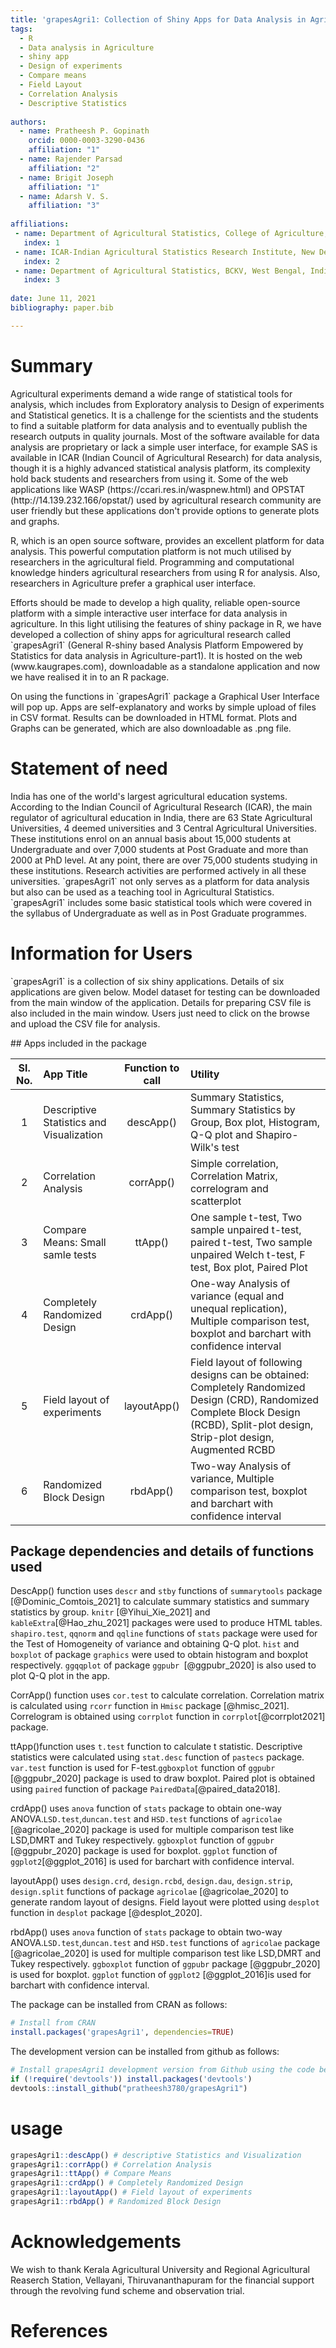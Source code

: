 ```yaml
---
title: 'grapesAgri1: Collection of Shiny Apps for Data Analysis in Agriculture'
tags:
  - R
  - Data analysis in Agriculture
  - shiny app
  - Design of experiments
  - Compare means
  - Field Layout
  - Correlation Analysis
  - Descriptive Statistics
  
authors:
  - name: Pratheesh P. Gopinath
    orcid: 0000-0003-3290-0436
    affiliation: "1"
  - name: Rajender Parsad
    affiliation: "2"
  - name: Brigit Joseph
    affiliation: "1"
  - name: Adarsh V. S.
    affiliation: "3"
    
affiliations:
 - name: Department of Agricultural Statistics, College of Agriculture, Vellayani, Kerala Agricultural University, Kerala, India.
   index: 1
 - name: ICAR-Indian Agricultural Statistics Research Institute, New Delhi, India.
   index: 2
 - name: Department of Agricultural Statistics, BCKV, West Bengal, India
   index: 3
   
date: June 11, 2021 
bibliography: paper.bib

---
```


# Summary

<p>
Agricultural experiments demand a wide range of statistical tools for analysis, which includes from Exploratory analysis to Design of experiments and Statistical genetics. It is a challenge for the scientists and the students to find a suitable platform for data analysis and to eventually publish the research outputs in quality journals. Most of the software available for data analysis are proprietary or lack a simple user interface, for example SAS is available in ICAR (Indian Council of Agricultural Research) for data analysis, though it is a highly advanced statistical analysis platform, its complexity hold back students and researchers from using it. Some of the web applications like WASP (https://ccari.res.in/waspnew.html) and OPSTAT (http://14.139.232.166/opstat/) used by agricultural research community are user friendly but these applications don't provide options to generate plots and graphs.
</p>
<p>
R, which is an open source software, provides an excellent platform for data analysis. This powerful computation platform is not much utilised by researchers in the agricultural field. Programming and computational knowledge hinders agricultural researchers from using R for analysis. Also, researchers in Agriculture prefer a graphical user interface.
</p>
<p>
Efforts should be made to develop a high quality, reliable open-source platform with a simple interactive user interface for data analysis in agriculture. In this light utilising the features of shiny package in R, we have developed a collection of shiny apps for agricultural research called `grapesAgri1` (General R-shiny based Analysis Platform Empowered by Statistics for data analysis in Agriculture-part1). It is hosted on the web (www.kaugrapes.com), downloadable as a standalone application and now we have realised it in to an R package.
</p>
<p>
On using the functions in `grapesAgri1` package a Graphical User Interface will pop up. Apps are self-explanatory and works by simple upload of files in CSV format. Results can be downloaded in HTML format. Plots and Graphs can be generated, which are also downloadable as .png file.
</p>

# Statement of need
<p>
India has one of the world's largest agricultural education systems. According to the Indian Council of Agricultural Research (ICAR), the main regulator of agricultural education in India, there are 63 State Agricultural Universities, 4 deemed universities and 3 Central Agricultural Universities. These institutions enrol on an annual basis about 15,000 students at Undergraduate and over 7,000 students at Post Graduate and more than 2000 at PhD level. At any point, there are over 75,000 students studying in these institutions. Research activities are performed actively in all these universities. `grapesAgri1` not only serves as a platform for data analysis but also can be used as a teaching tool in Agricultural Statistics. `grapesAgri1` includes some basic statistical tools which were covered in the syllabus of Undergraduate as well as in Post Graduate programmes.

</p>

# Information for Users

<p>
`grapesAgri1` is a collection of six shiny applications. Details of six applications are given below. Model dataset for testing can be downloaded from the main window of the application. Details for preparing CSV file is also included in the main window. Users just need to click on the browse and upload the CSV file for analysis.
</p>
## Apps included in the package

|Sl. No.| App Title | Function to call |Utility|
|:-----:| :----------- | :-----------:|:----------------|
|1|Descriptive Statistics and Visualization   | descApp()      |Summary Statistics, Summary Statistics by Group, Box plot, Histogram, Q-Q plot and Shapiro-Wilk's test|
|2|Correlation Analysis   | corrApp()      | Simple correlation, Correlation Matrix, correlogram and scatterplot|
|3|Compare Means: Small samle tests  | ttApp()      | One sample t-test, Two sample unpaired t-test, paired t-test, Two sample unpaired Welch t-test, F test, Box plot, Paired Plot|
|4|Completely Randomized Design  | crdApp()      |One-way Analysis of variance (equal and unequal replication), Multiple comparison test, boxplot and barchart with confidence interval|
|5|Field layout of experiments | layoutApp()      |Field layout of following designs can be obtained: Completely Randomized Design (CRD), Randomized Complete Block Design (RCBD), Split-plot design, Strip-plot design, Augmented RCBD|
|6|Randomized Block Design  | rbdApp()      |Two-way Analysis of variance, Multiple comparison test, boxplot and barchart with confidence interval|

## Package dependencies and details of functions used 

DescApp() function uses `descr` and `stby` functions of `summarytools` package [@Dominic_Comtois_2021] to calculate summary statistics and summary statistics by group. `knitr` [@Yihui_Xie_2021] and `kableExtra`[@Hao_zhu_2021] packages were used to produce HTML tables. `shapiro.test`, `qqnorm` and `qqline` functions of `stats` package were used for the Test of Homogeneity of variance and obtaining Q-Q plot. `hist` and `boxplot` of package `graphics` were used to obtain histogram and boxplot respectively. `ggqqplot` of package `ggpubr `[@ggpubr_2020] is also used to plot Q-Q plot in the app.

CorrApp() function uses `cor.test` to calculate correlation. Correlation matrix is calculated using `rcorr` function in `Hmisc` package [@hmisc_2021]. Correlogram is obtained using `corrplot` function in `corrplot`[@corrplot2021] package.

ttApp()function uses `t.test` function to calculate t statistic. Descriptive statistics were calculated using `stat.desc` function of `pastecs` package. `var.test` function is used for F-test.`ggboxplot` function of `ggpubr` [@ggpubr_2020] package is used to draw boxplot. Paired plot is obtained using `paired` function of package `PairedData`[@paired_data2018].

crdApp() uses `anova` function of `stats` package to obtain one-way ANOVA.`LSD.test`,`duncan.test` and `HSD.test` functions of `agricolae` [@agricolae_2020] package is used for multiple comparison test like LSD,DMRT and Tukey respectively. `ggboxplot` function of `ggpubr` [@ggpubr_2020] package is used for boxplot. `ggplot` function of `ggplot2`[@ggplot_2016] is used for barchart with confidence interval.

layoutApp() uses `design.crd`, `design.rcbd`, `design.dau`, `design.strip`, `design.split` functions of package `agricolae` [@agricolae_2020] to generate random layout of designs. Field layout were plotted using `desplot` function in `desplot` package [@desplot_2020].

rbdApp() uses `anova` function of `stats` package to obtain two-way ANOVA.`LSD.test`,`duncan.test` and `HSD.test` functions of `agricolae` package [@agricolae_2020] is used for multiple comparison test like LSD,DMRT and Tukey respectively. `ggboxplot` function of `ggpubr` package [@ggpubr_2020] is used for boxplot. `ggplot` function of `ggplot2` [@ggplot_2016]is used for barchart with confidence interval.

The package can be installed from CRAN as follows:

``` r
# Install from CRAN
install.packages('grapesAgri1', dependencies=TRUE)
```

The development version can be installed from github as follows:

``` r
# Install grapesAgri1 development version from Github using the code below:
if (!require('devtools')) install.packages('devtools')
devtools::install_github("pratheesh3780/grapesAgri1")
```
# usage
``` r
grapesAgri1::descApp() # descriptive Statistics and Visualization 
grapesAgri1::corrApp() # Correlation Analysis
grapesAgri1::ttApp() # Compare Means
grapesAgri1::crdApp() # Completely Randomized Design
grapesAgri1::layoutApp() # Field layout of experiments
grapesAgri1::rbdApp() # Randomized Block Design 
```
# Acknowledgements

We wish to thank Kerala Agricultural University and Regional Agricultural Reaserch Station, Vellayani, Thiruvananthapuram for the financial support through the revolving fund scheme and observation trial.

# References
